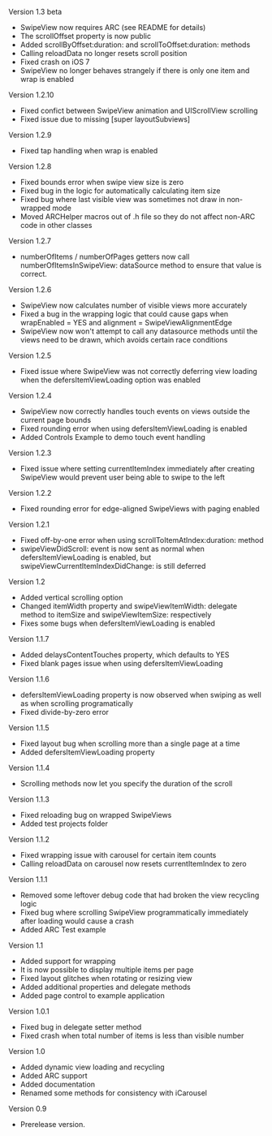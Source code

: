 Version 1.3 beta

- SwipeView now requires ARC (see README for details)
- The scrollOffset property is now public
- Added scrollByOffset:duration: and scrollToOffset:duration: methods
- Calling reloadData no longer resets scroll position
- Fixed crash on iOS 7
- SwipeView no longer behaves strangely if there is only one item and wrap is enabled

Version 1.2.10

- Fixed confict between SwipeView animation and UIScrollView scrolling
- Fixed issue due to missing [super layoutSubviews]

Version 1.2.9

- Fixed tap handling when wrap is enabled

Version 1.2.8

- Fixed bounds error when swipe view size is zero
- Fixed bug in the logic for automatically calculating item size
- Fixed bug where last visible view was sometimes not draw in non-wrapped mode
- Moved ARCHelper macros out of .h file so they do not affect non-ARC code in other classes

Version 1.2.7

- numberOfItems / numberOfPages getters now call numberOfItemsInSwipeView: dataSource method to ensure that value is correct.

Version 1.2.6

- SwipeView now calculates number of visible views more accurately
- Fixed a bug in the wrapping logic that could cause gaps when wrapEnabled = YES and alignment = SwipeViewAlignmentEdge
- SwipeView now won't attempt to call any datasource methods until the views need to be drawn, which avoids certain race conditions

Version 1.2.5

- Fixed issue where SwipeView was not correctly deferring view loading when the defersItemViewLoading option was enabled

Version 1.2.4

- SwipeView now correctly handles touch events on views outside the current page bounds
- Fixed rounding error when using defersItemViewLoading is enabled
- Added Controls Example to demo touch event handling

Version 1.2.3

- Fixed issue where setting currentItemIndex immediately after creating SwipeView would prevent user being able to swipe to the left 

Version 1.2.2

- Fixed rounding error for edge-aligned SwipeViews with paging enabled

Version 1.2.1

- Fixed off-by-one error when using scrollToItemAtIndex:duration: method
- swipeViewDidScroll: event is now sent as normal when defersItemViewLoading is enabled, but swipeViewCurrentItemIndexDidChange: is still deferred

Version 1.2

- Added vertical scrolling option
- Changed itemWidth property and swipeViewItemWidth: delegate method to itemSize and swipeViewItemSize: respectively
- Fixes some bugs when defersItemViewLoading is enabled

Version 1.1.7

- Added delaysContentTouches property, which defaults to YES
- Fixed blank pages issue when using defersItemViewLoading

Version 1.1.6

- defersItemViewLoading property is now observed when swiping as well as when scrolling programatically
- Fixed divide-by-zero error

Version 1.1.5

- Fixed layout bug when scrolling more than a single page at a time
- Added defersItemViewLoading property

Version 1.1.4

- Scrolling methods now let you specify the duration of the scroll

Version 1.1.3

- Fixed reloading bug on wrapped SwipeViews
- Added test projects folder

Version 1.1.2

- Fixed wrapping issue with carousel for certain item counts
- Calling reloadData on carousel now resets currentItemIndex to zero

Version 1.1.1

- Removed some leftover debug code that had broken the view recycling logic
- Fixed bug where scrolling SwipeView programmatically immediately after loading
would cause a crash
- Added ARC Test example

Version 1.1

- Added support for wrapping
- It is now possible to display multiple items per page
- Fixed layout glitches when rotating or resizing view
- Added additional properties and delegate methods
- Added page control to example application

Version 1.0.1

- Fixed bug in delegate setter method
- Fixed crash when total number of items is less than visible number

Version 1.0

- Added dynamic view loading and recycling
- Added ARC support
- Added documentation
- Renamed some methods for consistency with iCarousel

Version 0.9

- Prerelease version.